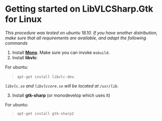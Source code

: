 # Getting started on LibVLCSharp.Gtk for Linux

_This procedure was tested on ubuntu 18.10. If you have another distribution, make sure that all requirements are available, and adapt the following commands_

1. Install **[Mono](https://www.mono-project.com/download/stable/#download-lin)**. Make sure you can invoke `msbuild`.
2. Install **libvlc**: 

For ubuntu:
> `apt-get install libvlc-dev`. 

*`libvlc.so` and `libvlccore.so` will be located at `/usr/lib`.*

3. Install **gtk-sharp** (or monodevelop which uses it)

For ubuntu:
> `apt-get install gtk-sharp2`